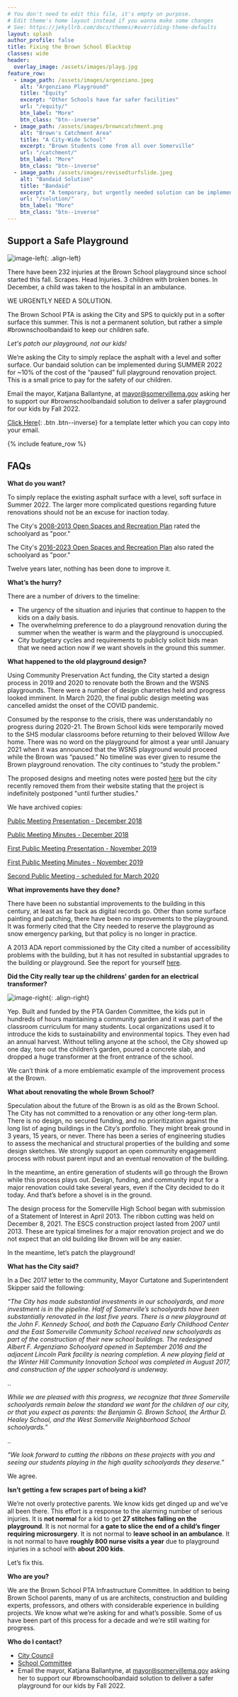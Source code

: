 ```yaml
---
# You don't need to edit this file, it's empty on purpose.
# Edit theme's home layout instead if you wanna make some changes
# See: https://jekyllrb.com/docs/themes/#overriding-theme-defaults
layout: splash
author_profile: false
title: Fixing the Brown School Blacktop
classes: wide
header:
  overlay_image: /assets/images/playg.jpg
feature_row:
  - image_path: /assets/images/argenziano.jpeg
    alt: "Argenziano Playground"
    title: "Equity"
    excerpt: "Other Schools have far safer facilities"
    url: "/equity/"
    btn_label: "More"
    btn_class: "btn--inverse"
  - image_path: /assets/images/browncatchment.png
    alt: "Brown's Catchment Area"
    title: "A City-Wide School"
    excerpt: "Brown Students come from all over Somerville"
    url: "/catchment/"
    btn_label: "More"
    btn_class: "btn--inverse"
  - image_path: /assets/images/revisedturfslide.jpeg
    alt: "Bandaid Solution"
    title: "Bandaid"
    excerpt: "A temporary, but urgently needed solution can be implemented by the fall of 2022"
    url: "/solution/"
    btn_label: "More"
    btn_class: "btn--inverse"
---
```


## Support a Safe Playground

![image-left](/assets/images/injury1.jpeg){: .align-left}

There have been 232 injuries at the Brown School playground since school started this fall. Scrapes. Head Injuries.  3 children with broken bones. In December, a child was taken to the hospital in an ambulance.

WE URGENTLY NEED A SOLUTION.

The Brown School PTA is asking the City and SPS to quickly put in a softer surface this summer. This is not a permanent solution, but rather a simple #brownschoolbandaid to keep our children safe. 

*Let's patch our playground, not our kids!*

We’re asking the City to simply replace the asphalt with a level and softer surface. Our bandaid solution can be implemented during SUMMER 2022 for ~10% of the cost of the “paused” full playground renovation project. This is a small price to pay for the safety of our children.

Email the mayor, Katjana Ballantyne, at [mayor@somervillema.gov](mayor@somervillema.gov) asking her to support our #brownschoolbandaid solution to deliver a safer playground for our kids by Fall 2022.
 
[Click Here](https://docs.google.com/document/d/1VqnC1T0sPuSkGYL5ldxXCvYayIQFvWeDsonMXY6DEWs/edit?usp=sharing){: .btn .btn--inverse} for a template letter which you can copy into your email.

{% include feature_row  %}

## FAQs

**What do you want?**

To simply replace the existing asphalt surface with a level, soft surface in Summer 2022. The larger more complicated questions regarding future renovations should not be an excuse for inaction today.

The City's [2008-2013 Open Spaces and Recreation Plan](http://www.mapc.org/wp-content/uploads/2017/11/Somervile_Open_Space_and_Recreation_Plan_2008-2013.pdf) rated the schoolyard as "poor."

The City's [2016-2023 Open Spaces and Recreation Plan](https://2xbcbm3dmbsg12akbzq9ef2k-wpengine.netdna-ssl.com/wp-content/uploads/2018/10/OSRP_Final-BOOK.pdf) also rated the schoolyard as "poor."

Twelve years later, nothing has been done to improve it.

**What’s the hurry?**

There are a number of drivers to the timeline:

- The urgency of the situation and injuries that continue to happen to the kids on a daily basis.
- The overwhelming preference to do a playground renovation during the summer when the weather is warm and the playground is unoccupied.
- City budgetary cycles and requirements to publicly solicit bids mean that we need action now if we want shovels in the ground this summer.

**What happened to the old playground design?**

Using Community Preservation Act funding, the City started a design process in 2019 and 2020 to renovate both the Brown and the WSNS playgrounds. There were a number of design charrettes held and progress looked imminent. In March 2020, the final public design meeting was cancelled amidst the onset of the COVID pandemic.

Consumed by the response to the crisis, there was understandably no progress during 2020-21. The Brown School kids were temporarily moved to the SHS modular classrooms before returning to their beloved Willow Ave home. There was no word on the playground for almost a year until January 2021 when it was announced that the WSNS playground would proceed while the Brown was “paused.” No timeline was ever given to resume the Brown playground renovation. The city continues to “study the problem.”

The proposed designs and meeting notes were posted [here](https://www.somervillema.gov/brownschoolrenovation) but the city recently removed them from their website stating that the project is indefinitely postponed "until further studies."

We have archived copies:

[Public Meeting Presentation - December 2018](https://drive.google.com/file/d/151GN2ebKs4zu-t1Mag09rYwsr1xKSbo_/view?usp=sharing)

[Public Meeting Minutes - December 2018](https://drive.google.com/file/d/1zNpubif2fiaMxXjIL-cXDZDMcT8vrLPw/view?usp=sharing)

[First Public Meeting Presentation - November 2019](https://drive.google.com/file/d/1WmK9TaZT63TYwZGL9Nrllo23weQr8NLE/view?usp=sharing)

[First Public Meeting Minutes - November 2019](https://drive.google.com/file/d/1-VcCztW5vN0nUakseIZe-h75HGmFujP8/view?usp=sharing)

[Second Public Meeting - scheduled for March 2020](https://drive.google.com/file/d/1LMlbiicamfexBYIlA3Se6fXal0E0qFB1/view?usp=sharing)


**What improvements have they done?**

There have been no substantial improvements to the building in this century, at least as far back as digital records go. Other than some surface painting and patching, there have been no improvements to the playground. It was formerly cited that the City needed to reserve the playground as snow emergency parking, but that policy is no longer in practice.

A 2013 ADA report commissioned by the City cited a number of accessibility problems with the building, but it has not resulted in substantial upgrades to the building or playground. See the report for yourself [here](http://ifa.somervillema.gov.s3.amazonaws.com/documents/2013-ada-self-evaluation.pdf).

**Did the City really tear up the childrens' garden for an electrical transformer?**

![image-right](/assets/images/transformerinstalled.jpg){: .align-right}

Yep. Built and funded by the PTA Garden Committee, the kids put in hundreds of hours maintaining a community garden and it was part of the classroom curriculum for many students. Local organizations used it to introduce the kids to sustainability and environmental topics. They even had an annual harvest. Without telling anyone at the school, the City showed up one day, tore out the children’s garden, poured a concrete slab, and dropped a huge transformer at the front entrance of the school.

We can’t think of a more emblematic example of the improvement process at the Brown.

**What about renovating the whole Brown School?**

Speculation about the future of the Brown is as old as the Brown School. The City has not committed to a renovation or any other long-term plan. There is no design, no secured funding, and no prioritization against the long list of aging buildings in the City’s portfolio. They might break ground in 3 years, 15 years, or never. There has been a series of engineering studies to assess the mechanical and structural properties of the building and some design sketches. We strongly support an open community engagement process with robust parent input and an eventual renovation of the building.

In the meantime, an entire generation of students will go through the Brown while this process plays out. Design, funding, and community input for a major renovation could take several years, even if the City decided to do it today. And that’s before a shovel is in the ground.

The design process for the Somerville High School began with submission of a Statement of Interest in April 2013. The ribbon cutting was held on December 8, 2021. The ESCS construction project lasted from 2007 until 2013. These are typical timelines for a major renovation project and we do not expect that an old building like Brown will be any easier. 

In the meantime, let’s patch the playground!

**What has the City said?**

In a Dec 2017 letter to the community, Mayor Curtatone and Superintendent Skipper said the following:

*“The City has made substantial investments in our schoolyards, and more investment is in the pipeline. Half of Somerville’s schoolyards have been substantially renovated in the last five years. There is a new playground at the John F. Kennedy School, and both the Capuano Early Childhood Center and the East Somerville Community School received new schoolyards as part of the construction of their new school buildings. The redesigned Albert F. Argenziano Schoolyard opened in September 2016 and the adjacent Lincoln Park facility is nearing completion. A new playing field at the Winter Hill Community Innovation School was completed in August 2017, and construction of the upper schoolyard is underway.*
 
..

*While we are pleased with this progress, we recognize that three Somerville schoolyards remain below the standard we want for the children of our city, or that you expect as parents: the Benjamin G. Brown School, the Arthur D. Healey School, and the West Somerville Neighborhood School schoolyards.”*

..

*“We look forward to cutting the ribbons on these projects with you and seeing our students playing in the high quality schoolyards they deserve.”*

We agree.

**Isn’t getting a few scrapes part of being a kid?**

We’re not overly protective parents. We know kids get dinged up and we’ve all been there. This effort is a response to the alarming number of serious injuries. It is **not normal** for a kid to get **27 stitches falling on the playground**. It is not normal for **a gate to slice the end of a child’s finger requiring microsurgery**.  It is not normal to **leave school in an ambulance**. It is not normal to have **roughly 800 nurse visits a year** due to playground injuries in a school with **about 200 kids**. 

Let’s fix this.

**Who are you?**

We are the Brown School PTA Infrastructure Committee. In addition to being Brown School parents, many of us are architects, construction and building experts, professors, and others with considerable experience in building projects. We know what we’re asking for and what’s possible. Some of us have been part of this process for a decade and we’re still waiting for progress.

**Who do I contact?**

- [City Council](https://www.somervillema.gov/departments/city-council)
- [School Committee](https://somerville.k12.ma.us/district-leadership/somerville-school-committee)
- Email the mayor, Katjana Ballantyne, at [mayor@somervillema.gov](mayor@somervillema.gov) asking her to support our #brownschoolbandaid solution to deliver a safer playground for our kids by Fall 2022.


